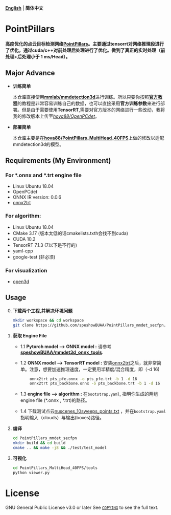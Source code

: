 [**English**](README.md) | **简体中文**

# PointPillars
**高度优化的点云目标检测网络[PointPillars](https://github.com/traveller59/second.pytorch)。主要通过tensorrt对网络推理段进行了优化，通过cuda/c++对前处理后处理进行了优化。做到了真正的实时处理（前处理+后处理小于 1 ms/Head）。**

## Major Advance
- **训练简单**
  
    本仓库直接使用[**mmlab/mmdetection3d**](https://github.com/open-mmlab/mmdetection3d)进行训练。所以只要你按照[**官方教程**](https://mmdetection3d.readthedocs.io/)的教程是非常容易训练自己的数据，也可以直接采用**官方训练参数**来进行部署。但是由于需要使用**TensorRT**,需要对官方版本的网络进行一些改动，我将我的修改版本上传至[*hova88/OpenPCdet*](https://github.com/hova88/OpenPCDet)。

- **部署简单**
   
    本仓库主要是在[**hova88/PointPillars_MultiHead_40FPS**](https://github.com/hova88/PointPillars_MultiHead_40FPS)上做的修改以适配mmdetection3d的模型。


## Requirements (My Environment)
### For *.onnx and *.trt engine file
* Linux Ubuntu 18.04
* OpenPCdet
* ONNX IR version:  0.0.6
* [onnx2trt](https://github.com/onnx/onnx-tensorrt)
  
### For algorithm: 
* Linux Ubuntu 18.04
* CMake 3.17 (版本太低的话cmakelists.txth会找不到cuda)
* CUDA 10.2
* TensorRT 7.1.3 (7以下是不行的)
* yaml-cpp
* google-test (非必须)

### For visualization
* [open3d](https://github.com/intel-isl/Open3D)


## Usage

0. **下载两个工程,并解决环境问题**
   ```bash
   mkdir workspace && cd workspace
   git clone https://github.com/speshowBUAA/PointPillars_mmdet_secfpn.git --recursive && cd ..
   ```


1. **获取 Engine File**

    - 1.1 **Pytorch model --> ONNX model :** 请参考[**speshowBUAA/mmdet3d_onnx_tools**](https://github.com/speshowBUAA/mmdet3d_onnx_tools).

    - 1.2 **ONNX model --> TensorRT model :** 安装[onnx2trt](https://github.com/onnx/onnx-tensorrt)之后，就非常简单。注意，想要加速推理速度，一定要用半精度/混合精度，即（-d 16)
        ```bash
            onnx2trt pts_pfe.onnx -o pts_pfe.trt -b 1 -d 16 
            onnx2trt pts_backbone.onnx -o pts_backbone.trt -b 1 -d 16 
        ```

    - 1.3 **engine file --> algorithm :** 在`bootstrap.yaml`, 指明你生成的两组engine file (*.onnx , *.trt)的路径。 
    - 1.4 下载测试点云[nuscenes_10sweeps_points.txt](https://drive.google.com/file/d/1enCbjwe4giwGC-x7Wjns4eHx2njZW2Jl/view?usp=sharing) ，并在`bootstrap.yaml`指明输入（clouds）与输出(boxes)路径。

2. **编译**

    ```bash
    cd PointPillars_mmdet_secfpn
    mkdir build && cd build
    cmake .. && make -j8 && ./test/test_model
    ```

3. **可视化**

    ```bash
    cd PointPillars_MultiHead_40FPS/tools
    python viewer.py
    ```

# License

GNU General Public License v3.0 or later
See [`COPYING`](LICENSE.md) to see the full text.
